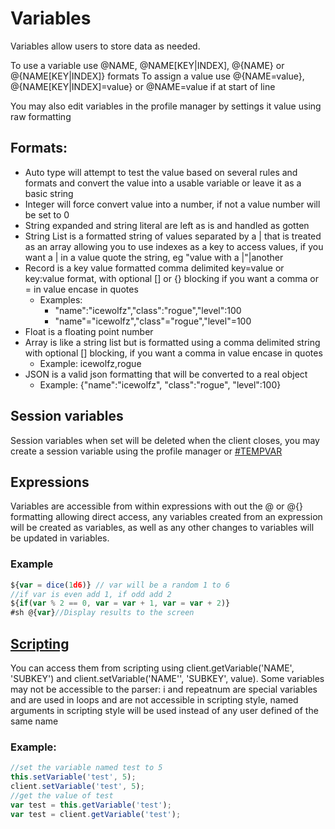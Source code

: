 # Variables

Variables allow users to store data as needed. 

To use a variable use @NAME, @NAME[KEY|INDEX], @{NAME} or @{NAME[KEY|INDEX]} formats
To assign a value use @{NAME=value}, @{NAME[KEY|INDEX]=value} or @NAME=value if at start of line

You may also edit variables in the profile manager by settings it value using raw formatting

## Formats:

- Auto type will attempt to test the value based on several rules and formats and convert the value into a usable variable or leave it as a basic string
- Integer will force convert value into a number, if not a value number will be set to 0
- String expanded and string literal are left as is and handled as gotten
- String List is a formatted string of values separated by a | that is treated as an array allowing you to use indexes as a key to access values, if you want a | in a value quote the string, eg "value with a |"|another
- Record is a key value formatted comma delimited key=value or key:value format, with optional [] or {} blocking if you want a comma or = in value encase in quotes
  - Examples:
    - "name":"icewolfz","class":"rogue","level":100
    - "name"="icewolfz","class"="rogue","level"=100
- Float is a floating point number
- Array is like a string list but is formatted using a comma delimited string with optional [] blocking, if you want a comma in value encase in quotes
  - Example: icewolfz,rogue
- JSON is a valid json formatting that will be converted to a real object
  - Example: {"name":"icewolfz", "class":"rogue", "level":100}

## Session variables

Session variables when set will be deleted when the client closes, you may create a session variable using the profile manager or [#TEMPVAR](createmodify-profile-or-items)

## Expressions

Variables are accessible from within expressions with out the @ or @{} formatting allowing direct access, any variables created from an expression will be created as variables, as well as any other changes to variables will be updated in variables.

### Example

```javascript
${var = dice(1d6)} // var will be a random 1 to 6
//if var is even add 1, if odd add 2
${if(var % 2 == 0, var = var + 1, var = var + 2)}
#sh @{var}//Display results to the screen
```

## [Scripting](scripting.md#user-variables)

You can access them from scripting using client.getVariable('NAME', 'SUBKEY') and client.setVariable('NAME'', 'SUBKEY', value). Some variables may not be accessible to the parser: i and repeatnum are special variables and are used in loops and are not accessible in scripting style, named arguments in scripting style will be used instead of any user defined of the same name

### Example:

```javascript
//set the variable named test to 5
this.setVariable('test', 5);
client.setVariable('test', 5);
//get the value of test
var test = this.getVariable('test');
var test = client.getVariable('test');
```
